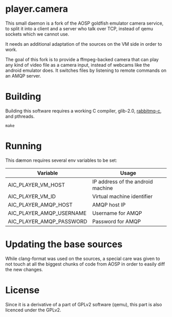 # player.camera

This small daemon is a fork of the AOSP goldfish emulator camera
service, to split it into a client and a server who talk over TCP,
instead of qemu sockets which we cannot use.

It needs an additional adaptation of the sources on the VM side in
order to work.

The goal of this fork is to provide a ffmpeg-backed camera that can
play any kind of video file as a camera input, instead of webcams like
the android emulator does. It switches files by listening to remote
commands on an AMQP server.

# Building

Building this software requires a working C compiler, glib-2.0,
[rabbitmq-c](https://github.com/alanxz/rabbitmq-c/), and pthreads.

  
    make
  

# Running


This dæmon requires several env variables to be set:

Variable                 | Usage
---                      | ---
AIC_PLAYER_VM_HOST       | IP address of the android machine
AIC_PLAYER_VM_ID         | Virtual machine identifier
AIC_PLAYER_AMQP_HOST     | AMQP host IP
AIC_PLAYER_AMQP_USERNAME | Username for AMQP 
AIC_PLAYER_AMQP_PASSWORD | Password for AMQP 

# Updating the base sources

While clang-format was used on the sources, a special care was given to not
touch at all the biggest chunks of code from AOSP in order to easily diff
the new changes.

# License

Since it is a derivative of a part of GPLv2 software (qemu), this part is
also licenced under the GPLv2.
